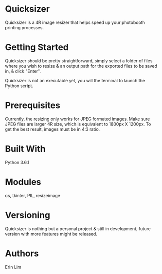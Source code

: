 # Quicksizer
Quicksizer is a 4R image resizer that helps speed up your photobooth printing processes.

# Getting Started
Quicksizer should be pretty straightforward,
simply select a folder of files where you wish to resize & an output path for the exported files to be saved in, & click "Enter".

Quicksizer is not an executable yet, you will the terminal to launch the Python script.

# Prerequisites
Currently, the resizing only works for JPEG formated images. Make sure JPEG files are larger 4R size, which is equivalent to 1800px X 1200px.
To get the best result, images must be in 4:3 ratio.

# Built With
Python 3.6.1

# Modules
os, tkinter, PIL, resizeimage

# Versioning
Quicksizer is nothing but a personal project & still in development, future version with more features might be released.

# Authors
Erin Lim
